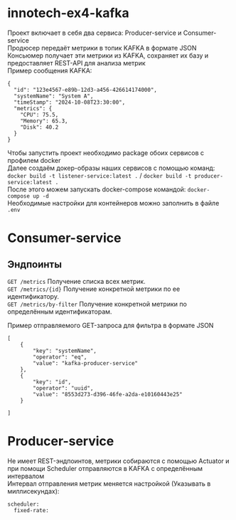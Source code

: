 # innotech-ex4-kafka
Проект включает в себя два сервиса: Producer-service и Consumer-service  
Продюсер передаёт метрики в топик KAFKA в формате JSON  
Консьюмер получает эти метрики из KAFKA, сохраняет их базу и предоставляет REST-API для анализа метрик   
Пример сообщения KAFKA:  
```
{
  "id": "123e4567-e89b-12d3-a456-426614174000",
  "systemName": "System A",
  "timeStamp": "2024-10-08T23:30:00",
  "metrics": {
    "CPU": 75.5,
    "Memory": 65.3,
    "Disk": 40.2
  }
}
```
Чтобы запустить проект необходимо package обоих сервисов с профилем docker  
Далее создаём докер-образы наших сервисов с помощью команд:   
`docker build -t listener-service:latest .` / `docker build -t producer-service:latest .`  
После этого можем запускать docker-compose командой: `docker-compose up -d`  
Необходимые настройки для контейнеров можно заполнить в файле `.env`

# Consumer-service

## Эндпоинты  
`GET /metrics` Получение списка всех метрик.  
`GET /metrics/{id}` Получение конкретной метрики по ее идентификатору.  
`GET /metrics/by-filter` Получение конкретной метрики по определённым идентификаторам. 
   
Пример отправляемого GET-запроса для фильтра в формате JSON
```
[
    {
        "key": "systemName",
        "operator": "eq",
        "value": "kafka-producer-service"
    },
    {
        "key": "id",
        "operator": "uuid",
        "value": "8553d273-d396-46fe-a2da-e10160443e25"
    }
    
]
```
# Producer-service
Не имеет REST-эндпоинтов, метрики собираются с помощью Actuator и при помощи Scheduler отправляются в KAFKA с определённым интервалом  
Интервал отправления метрик меняется настройкой (Указывать в миллисекундах): 
```
scheduler:
  fixed-rate:
```  

